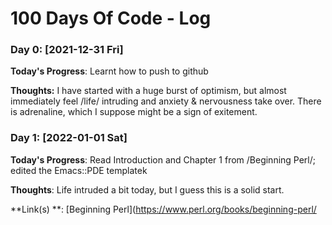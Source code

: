 # 100 Days Of Code - Log

### Day 0: [2021-12-31 Fri]

**Today's Progress**: Learnt how to push to github

**Thoughts:** I have started with a huge burst of optimism, but almost immediately feel /life/ intruding and anxiety & nervousness take over. There is adrenaline, which I suppose might be a sign of exitement.

### Day 1: [2022-01-01 Sat]

**Today's Progress**: Read Introduction and Chapter 1 from /Beginning Perl/; edited the Emacs::PDE templatek

**Thoughts**: Life intruded a bit today, but I guess this is a solid start.

**Link(s) **: [Beginning Perl](https://www.perl.org/books/beginning-perl/


